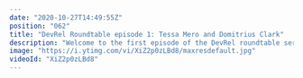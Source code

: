 ```yaml
---
date: "2020-10-27T14:49:55Z"
position: "062"
title: "DevRel Roundtable episode 1: Tessa Mero and Domitrius Clark"
description: "Welcome to the first episode of the DevRel roundtable series where I invite developer relation people to a roundtable discussion to converse on whatever topics we feel are relevant.\n\nIn this episode I invited two titans: Tessa Mero and Domitrius Clark from Cloudinary. We go over what a DevRel is and a lot more.\n\nFollow Tessa here:\nhttps://twitter.com/tessamero\nhttps://dev.to/tessamero\n\nFollow Domitrius Clark here:\nhttps://twitter.com/domitriusclark\nhttps://egghead.io/instructors/domitrius-clark\nhttps://www.twitch.tv/domitriusclark\n\nFollow me here:\nWebsite: https://timbenniks.dev/\nTwitter: https://twitter.com/timbenniks\nGithub: https://github.com/timbenniks"
image: "https://i.ytimg.com/vi/XiZ2p0zLBd8/maxresdefault.jpg"
videoId: "XiZ2p0zLBd8"
---
```



